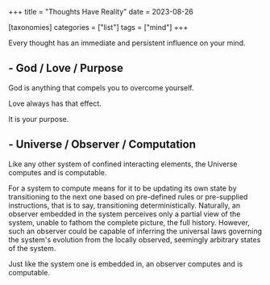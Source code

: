 +++
title = "Thoughts Have Reality"
date = 2023-08-26

[taxonomies]
categories = ["list"]
tags = ["mind"]
+++

Every thought has an immediate and persistent influence on your mind.

<!-- more -->

## - God / Love / Purpose

God is anything that compels you to overcome yourself.

Love always has that effect.

It is your purpose.

## - Universe / Observer / Computation

Like any other system of confined interacting elements, the Universe computes and is computable.

For a system to compute means for it to be updating its own state by transitioning to the next one based on pre-defined rules or pre-supplied instructions, that is to say, transitioning deterministically. Naturally, an observer embedded in the system perceives only a partial view of the system, unable to fathom the complete picture, the full history. However, such an observer could be capable of inferring the universal laws governing the system's evolution from the locally observed, seemingly arbitrary states of the system.

Just like the system one is embedded in, an observer computes and is computable.
